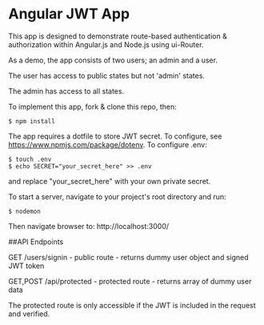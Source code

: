 # Angular JWT App

This app is designed to demonstrate route-based authentication & authorization within Angular.js and Node.js using ui-Router.

As a demo, the app consists of two users; an admin and a user.

The user has access to public states but not 'admin' states.

The admin has access to all states.



To implement this app, fork & clone this repo, then:

```shell
$ npm install
```

The app requires a dotfile to store JWT secret. To configure, see <https://www.npmjs.com/package/dotenv>.
To configure .env:

```shell
$ touch .env
$ echo SECRET="your_secret_here" >> .env
```

and replace "your_secret_here" with your own private secret.

To start a server, navigate to your project's root directory and run:

```shell
$ nodemon
```

Then navigate browser to: http://localhost:3000/

##API Endpoints

GET /users/signin - public route - returns dummy user object and signed JWT token

GET,POST /api/protected - protected route - returns array of dummy user data

The protected route is only accessible if the JWT is included in the request and verified.
